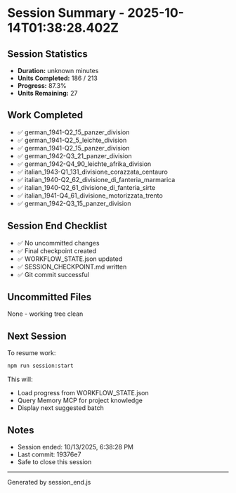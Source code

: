 # Session Summary - 2025-10-14T01:38:28.402Z

## Session Statistics

- **Duration:** unknown minutes
- **Units Completed:** 186 / 213
- **Progress:** 87.3%
- **Units Remaining:** 27

## Work Completed

- ✅ german_1941-Q2_15_panzer_division
- ✅ german_1941-Q2_5_leichte_division
- ✅ german_1941-Q2_15_panzer_division
- ✅ german_1942-Q3_21_panzer_division
- ✅ german_1942-Q4_90_leichte_afrika_division
- ✅ italian_1943-Q1_131_divisione_corazzata_centauro
- ✅ italian_1940-Q2_62_divisione_di_fanteria_marmarica
- ✅ italian_1940-Q2_61_divisione_di_fanteria_sirte
- ✅ italian_1941-Q4_61_divisione_motorizzata_trento
- ✅ german_1942-Q3_15_panzer_division

## Session End Checklist

- ✅ No uncommitted changes
- ✅ Final checkpoint created
- ✅ WORKFLOW_STATE.json updated
- ✅ SESSION_CHECKPOINT.md written
- ✅ Git commit successful

## Uncommitted Files

None - working tree clean

## Next Session

To resume work:

```bash
npm run session:start
```

This will:
- Load progress from WORKFLOW_STATE.json
- Query Memory MCP for project knowledge
- Display next suggested batch

## Notes

- Session ended: 10/13/2025, 6:38:28 PM
- Last commit: 19376e7
- Safe to close this session

---

Generated by session_end.js
